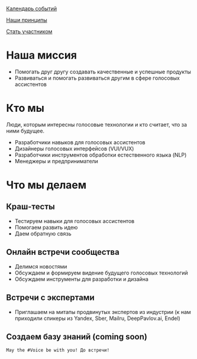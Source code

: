 [Календарь событий](./calendar.html)

[Наши принципы](./principles.html)

[Стать участником](./membership.html)


# Наша миссия

- Помогать друг другу создавать качественные и успешные продукты
- Развиваться и помогать развиваться другим в сфере голосовых ассистентов


# Кто мы
Люди, которым интересны голосовые технологии и кто считает, что за ними будущее.
- Разработчики навыков для голосовых ассистентов 
- Дизайнеры голосовых интерфейсов (VUI/VUX)
- Разработчики инструментов обработки естественного языка (NLP)
- Менеджеры и предприниматели

# Что мы делаем

## Краш-тесты
- Тестируем навыки для голосовых ассистентов 
- Помогаем развить идею 
- Даем обратную связь

## Онлайн встречи сообщества
- Делимся новостями
- Обсуждаем и формируем видение будущего голосовых технологий
- Обсуждаем инструменты для разработки и дизайна

## Встречи с экспертами
- Приглашаем на митапы продвинутых экспертов из индустрии (к нам приходили спикеры из Yandex, Sber, Mailru, DeepPavlov.ai, Endel)

## Создаем базу знаний (coming soon)

```
May the #Voice be with you! До встречи!
```
